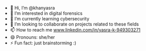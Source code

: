 - 👋 Hi, I’m @khanyasra
- 👀 I’m interested in digital forensics
- 🌱 I’m currently learning cybersecurity 
- 💞️ I’m looking to collaborate on projects related to these fields
- 📫 How to reach me www.linkedin.com/in/yasra-k-949303271
- 😄 Pronouns: she/her
- ⚡ Fun fact: just brainstorming :)

<!---
khanyasra/khanyasra is a ✨ special ✨ repository because its `README.md` (this file) appears on your GitHub profile.
You can click the Preview link to take a look at your changes.
--->
